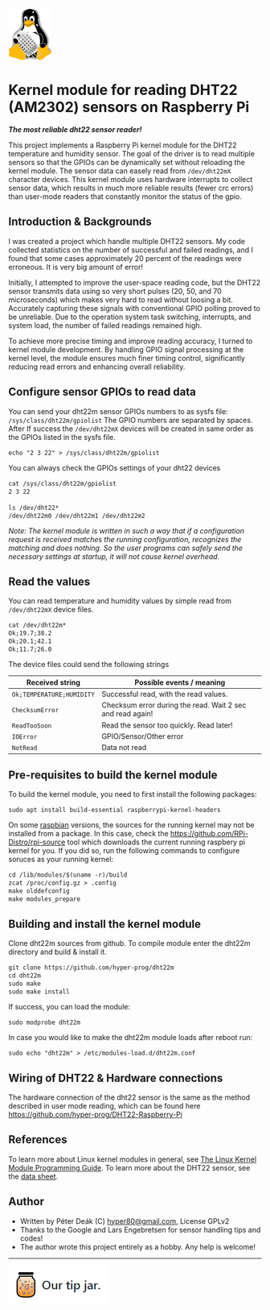 ![DHT22M logo](https://raw.githubusercontent.com/hyper-prog/dht22m/master/images/dht22m_logo_s.png)

Kernel module for reading DHT22 (AM2302) sensors on Raspberry Pi
================================================================

_**The most reliable dht22 sensor reader!**_

This project implements a Raspberry Pi kernel module for the DHT22 temperature
and humidity sensor. The goal of the driver is to read multiple sensors so that
the GPIOs can be dynamically set without reloading the kernel module.
The sensor data can easely read from `/dev/dht22mX` character devices.
This kernel module uses hardware interrupts to collect sensor data,
which results in much more reliable results (fewer crc errors) than
user-mode readers that constantly monitor the status of the gpio.

Introduction & Backgrounds
----------------------------

I was created a project which handle multiple DHT22 sensors.
My code collected statistics on the number of successful and failed readings,
and I found that some cases approximately 20 percent of the readings were erroneous.
It is very big amount of error!

Initially, I attempted to improve the user-space reading code,
but the DHT22 sensor transmits data using so very short pulses
(20, 50, and 70 microseconds) which makes very hard to read without loosing a bit.
Accurately capturing these signals with conventional GPIO polling proved to be unreliable.
Due to the operation system task switching, interrupts,
and system load, the number of failed readings remained high.

To achieve more precise timing and improve reading accuracy,
I turned to kernel module development. By handling GPIO signal processing at the kernel level,
the module ensures much finer timing control,
significantly reducing read errors and enhancing overall reliability.

Configure sensor GPIOs to read data
-------------------------------------

You can send your dht22m sensor GPIOs numbers to as sysfs file: `/sys/class/dht22m/gpiolist`
The GPIO numbers are separated by spaces. After If success the `/dev/dht22mX`
devices will be created in same order as the GPIOs listed in the sysfs file.

    echo "2 3 22" > /sys/class/dht22m/gpiolist

You can always check the GPIOs settings of your dht22 devices

    cat /sys/class/dht22m/gpiolist
    2 3 22

    ls /dev/dht22*
    /dev/dht22m0 /dev/dht22m1 /dev/dht22m2

_Note: The kernel module is written in such a way that if a configuration request
is received matches the running configuration, recognizes the matching and does nothing.
So the user programs can safely send the necessary settings at startup, it will not cause kernel overhead._

Read the values
----------------

You can read temperature and humidity values by simple read from `/dev/dht22mX` device files.

    cat /dev/dht22m*
    Ok;19.7;38.2
    Ok;20.1;42.1
    Ok;11.7;26.0

The device files could send the following strings

| Received string             | Possible events / meaning                                       |
| --------------------------- | --------------------------------------------------------------- |
| `Ok;TEMPERATURE;HUMIDITY`   | Successful read, with the read values.                          |
| `ChecksumError`             | Checksum error during the read. Wait 2 sec and read again!      |
| `ReadTooSoon`               | Read the sensor too quickly. Read later!                        |
| `IOError`                   | GPIO/Sensor/Other error                                         |
| `NotRead`                   | Data not read                                                   |

Pre-requisites to build the kernel module
-----------------------------------------

To build the kernel module, you need to first install the following
packages:

    sudo apt install build-essential raspberrypi-kernel-headers

On some [raspbian](https://www.raspberrypi.com/software/) versions, the sources for the running kernel
may not be installed from a package.
In this case, check the https://github.com/RPi-Distro/rpi-source tool
which downloads the current running raspbery pi kernel for you.
If you did so, run the following commands to configure soruces as your running kernel:

    cd /lib/modules/$(uname -r)/build
    zcat /proc/config.gz > .config
    make olddefconfig
    make modules_prepare

Building and install the kernel module
--------------------------------------

Clone dht22m sources from github.
To compile module enter the dht22m directory and build & install it.

    git clone https://github.com/hyper-prog/dht22m
    cd dht22m
    sudo make
    sudo make install

If success, you can load the module:

    sudo modprobe dht22m

In case you would like to make the dht22m module loads after reboot run:

    sudo echo "dht22m" > /etc/modules-load.d/dht22m.conf

Wiring of DHT22 & Hardware connections
--------------------------------------

The hardware connection of the dht22 sensor is the same as the method described in user mode reading,
which can be found here https://github.com/hyper-prog/DHT22-Raspberry-Pi

References
-----------

To learn more about Linux kernel
modules in general, see [The Linux Kernel Module Programming
Guide](https://sysprog21.github.io/lkmpg/). To learn more about the DHT22
sensor, see the [data sheet](http://www.electrodragon.com/w/AM2302).

Author
-------
- Written by Péter Deák (C) hyper80@gmail.com, License GPLv2
- Thanks to the Google and Lars Engebretsen for sensor handling tips and codes!
- The author wrote this project entirely as a hobby. Any help is welcome!

------

[![paypal](https://raw.githubusercontent.com/hyper-prog/dht22m/master/images/tipjar.png)](https://www.paypal.com/donate/?business=EM2E9A6BZBK64&no_recurring=0&currency_code=USD)

